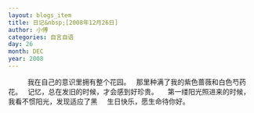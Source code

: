 ```yaml
---
layout: blogs_item
title: 日记&nbsp;[2008年12月26日]
author: 小傅
categories: 自言自语
day: 26
month: DEC
year: 2008
---
```




&nbsp;
&nbsp;
&nbsp;
&nbsp;
&nbsp; 我在自己的意识里拥有整个花园。
&nbsp; 那里种满了我的紫色蔷薇和白色芍药花。
&nbsp; 记忆，总在发旧的时候，才会感到好珍贵。
&nbsp;
&nbsp; 第一缕阳光照进来的时候，我看不惯阳光，发现适应了黑
&nbsp;
&nbsp; 生日快乐，愿生命待你好。
&nbsp;


